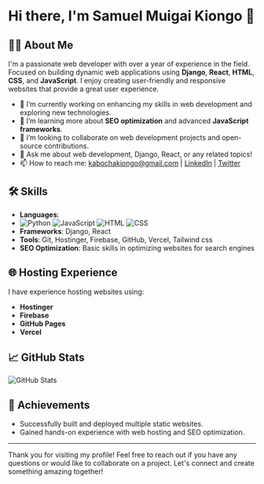 # Hi there, I'm Samuel Muigai Kiongo 👋

## 👨‍💻 About Me
I'm a passionate web developer with over a year of experience in the field. Focused on building dynamic web applications using **Django**, **React**, **HTML**, **CSS**, and **JavaScript**. I enjoy creating user-friendly and responsive websites that provide a great user experience.

- 🔭 I’m currently working on enhancing my skills in web development and exploring new technologies.
- 🌱 I’m learning more about **SEO optimization** and advanced **JavaScript frameworks**.
- 👯 I’m looking to collaborate on web development projects and open-source contributions.
- 💬 Ask me about web development, Django, React, or any related topics!
- 📫 How to reach me: [kabochakiongo@gmail.com](mailto:kabochakiongo@gmail.com.com) | [LinkedIn](https://www.linkedin.com/in/muigai-kiongo?utm_source=share&utm_campaign=share_via&utm_content=profile&utm_medium=android_app) | [Twitter](https://twitter.com/MuigaiKiongo)

## 🛠️ Skills
- **Languages**:
-  ![Python](https://img.shields.io/badge/Python-3776AB?style=flat&logo=python&logoColor=white)
![JavaScript](https://img.shields.io/badge/JavaScript-F7DF1E?style=flat&logo=javascript&logoColor=black)
![HTML](https://img.shields.io/badge/HTML-E34F26?style=flat&logo=html5&logoColor=white)
![CSS](https://img.shields.io/badge/CSS-1572B6?style=flat&logo=css3&logoColor=white)
- **Frameworks**: Django, React
- **Tools**: Git, Hostinger, Firebase, GitHub, Vercel, Tailwind css
- **SEO Optimization**: Basic skills in optimizing websites for search engines




## 🌐 Hosting Experience
I have experience hosting websites using:
- **Hostinger**
- **Firebase**
- **GitHub Pages**
- **Vercel**

## 📈 GitHub Stats
![GitHub Stats](https://github-readme-stats.vercel.app/api?username=Muigai-Kiongo&show_icons=true&theme=radical)

## 🎉 Achievements
- Successfully built and deployed multiple static websites.
- Gained hands-on experience with web hosting and SEO optimization.

---

Thank you for visiting my profile! Feel free to reach out if you have any questions or would like to collaborate on a project. Let's connect and create something amazing together!

